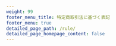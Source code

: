 ```yaml
---
weight: 99
footer_menu_title: 特定商取引法に基づく表記
footer_menu: true
detailed_page_path: /rule/
detailed_page_homepage_content: false
---
```

